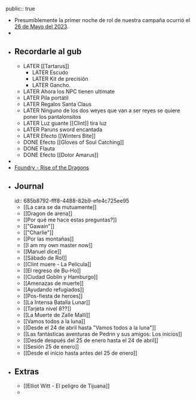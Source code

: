 public:: true

- Presumiblemente la primer noche de rol de nuestra campaña ocurrió el [26 de Mayo del 2023]([[2023_05_26]]).
-
- ## Recordarle al gub
	- LATER [[Tartarus]]
		- LATER Escudo
		- LATER Kit de precisión
		- LATER Gancho.
	- LATER Ahora los NPC tienen ultimate
	- LATER Pila portátil
	- LATER Regalos Santa Claus
	- LATER Ninguno de los dos weyes que van a ser reyes se quiere poner los pantalonsitos
	- LATER Luz guante [[Clint]] tira luz
	- LATER Paruns sword encantada
	- LATER Efecto [[Winters Bite]]
	- DONE Efecto [[Gloves of Soul Catching]]
	- DONE Flauta
	- DONE Efecto [[Dolor Amarus]]
-
- [Foundry - Rise of the Dragons](http://really-nowhere.gl.at.ply.gg:16595/join)
- ## Journal
  id:: 685b8792-fff8-4488-82b9-efe4c725ee95
	- [[La cara se da mutuamente]]
	- [[Dragon de arena]]
	- [[Por qué me hace estas preguntas?]]
	- [["Gawain"]]
	- [["Charlie"]]
	- [[Por las montañas]]
	- [[I am my own master now]]
	- [[Manuel dice]]
	- [[Sábado de Rol]]
	- [[Clint muere - La Película]]
	- [[El regreso de Bu-Ho]]
	- [[Ciudad Goblin y Hamburgo]]
	- [[Amenazas de muerte]]
	- [[Ayudando refugiados]]
	- [[Pos-fiesta de heroes]]
	- [[La Intensa Batalla Lunar]]
	- [[Tarjeta nivel 8??]]
	- [[La Muerte de Zalle Malli]]
	- [[Vamos todos a la luna]]
	- [[Desde el 24 de abril hasta "Vamos todos a la luna"]]
	- [[Las fantásticas aventuras de Pedrin y sus amigos: Los inicios]]
	- [[Desde después del 25 de enero hasta el 24 de abril]]
	- [[Sesión 25 de enero]]
	- [[Desde el inicio hasta antes del 25 de enero]]
- ## Extras
	- [[Elliot Witt - El peligro de Tijuana]]
	-
